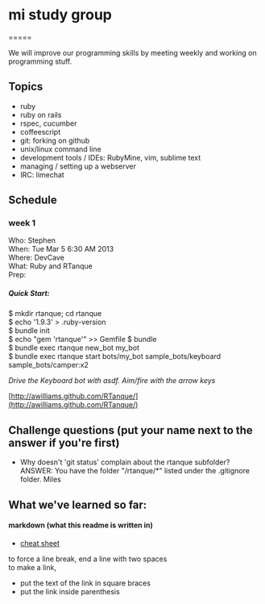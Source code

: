 # mi study group
=====

We will improve our programming skills by meeting weekly and working on programming stuff.

## Topics
- ruby
- ruby on rails
- rspec, cucumber
- coffeescript
- git: forking on github
- unix/linux command line
- development tools / IDEs: RubyMine, vim, sublime text
- managing / setting up a webserver
- IRC: limechat

## Schedule
### week 1
Who: Stephen  
When: Tue Mar 5 6:30 AM 2013  
Where: DevCave  
What: Ruby and RTanque  
Prep:   
  
##### Quick Start:

$ mkdir rtanque; cd rtanque  
$ echo '1.9.3' > .ruby-version  
$ bundle init  
$ echo "gem 'rtanque'" >> Gemfile
$ bundle  
$ bundle exec rtanque new_bot my_bot  
$ bundle exec rtanque start bots/my_bot sample_bots/keyboard sample_bots/camper:x2

*Drive the Keyboard bot with asdf. Aim/fire with the arrow keys*


[http://awilliams.github.com/RTanque/](http://awilliams.github.com/RTanque/)


## Challenge questions (put your name next to the answer if you're first)

-   Why doesn't 'git status' complain about the rtanque subfolder?  
	ANSWER:  You have the folder "/rtanque/*" listed under the .gitignore folder.  Miles

## What we've learned so far:

#### markdown (what this readme is written in)

- [cheat sheet](http://support.mashery.com/docs/customizing_your_portal/Markdown_Cheat_Sheet)

to force a line break, end a line with two spaces  
to make a link, 
- put the text of the link in square braces  
- put the link inside parenthesis


